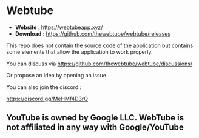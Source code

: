 # Webtube
- **Website** : https://webtubeapp.xyz/
- **Download** : https://github.com/thewebtube/webtube/releases


This repo does not contain the source code of the application but contains some elements that allow the application to work properly.

You can discuss via https://github.com/thewebtube/webtube/discussions/

Or propose an idea by opening an issue.

You can also join the discord :

https://discord.gg/MeHMf4D3rQ


## **YouTube is owned by Google LLC. WebTube is not affiliated in any way with Google/YouTube**
